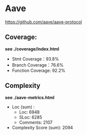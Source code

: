 # Aave

https://github.com/aave/aave-protocol

## Coverage:

**see ./coverage/index.html**

* Stmt Coverage：93.8%
* Branch Coverage：76.6%
* Function Coverage: 92.2%

## Complexity

**see ./aave-metrics.html**

* Loc (sum) :   
  * Loc: 6948
  * SLoc: 6285
  * Comments: 2107
* Complexity Score (sum): 2094